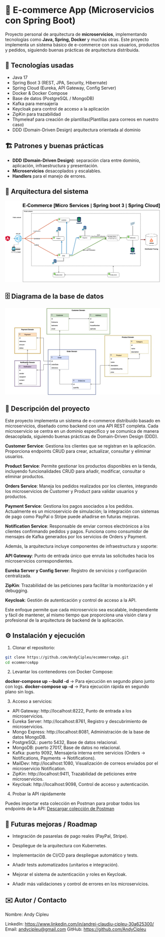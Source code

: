 # 🛒 E-commerce App (Microservicios con Spring Boot)

Proyecto personal de arquitectura de **microservicios**, implementando tecnologías como **Java, Spring, Docker** y muchas otras.
Este proyecto implementa un sistema básico de e-commerce con sus usuarios, productos y pedidos, siguiendo buenas prácticas de arquitectura distribuida.

## 🚀 Tecnologías usadas
- Java 17
- Spring Boot 3 (REST, JPA, Security, Hibernate)
- Spring Cloud (Eureka, API Gateway, Config Server)
- Docker & Docker Compose
- Base de datos (PostgreSQL / MongoDB)
- Kafka para mensajería
- Keycloak para control de acceso a la aplicación
- ZipKin para trazabilidad
- Thymeleaf para creación de plantillas(Plantillas para correos en nuestro caso)
- DDD (Domain-Driven Design) arquitectura orientada al dominio

## 🏗️ Patrones y buenas prácticas
- **DDD (Domain-Driven Design)**: separación clara entre dominio, aplicación, infraestructura y presentación.
- **Microservicios** desacoplados y escalables.
- **Handlers** para el manejo de errores.


## 📐 Arquitectura del sistema

![Arquitectura](./docs/Diagrama-Microservices.drawio.png)


## 🗄️ Diagrama de la base de datos

![Diagrama de la base de datos](./docs/Diagrama-BBDD.jpg)

## 📖 Descripción del proyecto

Este proyecto implementa un sistema de e-commerce distribuido basado en microservicios, diseñado como backend con una API REST completa. Cada microservicio se centra en un dominio específico y se comunica de manera desacoplada, siguiendo buenas prácticas de Domain-Driven Design (DDD).

**Customer Service**: Gestiona los clientes que se registran en la aplicación. Proporciona endpoints CRUD para crear, actualizar, consultar y eliminar usuarios.

**Product Service**: Permite gestionar los productos disponibles en la tienda, incluyendo funcionalidades CRUD para añadir, modificar, consultar o eliminar productos.

**Orders Service**: Maneja los pedidos realizados por los clientes, integrando los microservicios de Customer y Product para validar usuarios y productos.

**Payment Service**: Gestiona los pagos asociados a los pedidos. Actualmente es un microservicio de simulación; la integración con sistemas de pago como PayPal o Stripe puede añadirse en futuras mejoras.

**Notification Service**: Responsable de enviar correos electrónicos a los clientes confirmando pedidos y pagos. Funciona como consumidor de mensajes de Kafka generados por los servicios de Orders y Payment.

Además, la arquitectura incluye componentes de infraestructura y soporte:

**API Gateway**: Punto de entrada único que enruta las solicitudes hacia los microservicios correspondientes.

**Eureka Server y Config Server**: Registro de servicios y configuración centralizada.

**ZipKin**: Trazabilidad de las peticiones para facilitar la monitorización y el debugging.

**Keycloak**: Gestión de autenticación y control de acceso a la API.

Este enfoque permite que cada microservicio sea escalable, independiente y fácil de mantener, al mismo tiempo que proporciona una visión clara y profesional de la arquitectura de backend de la aplicación.

## ⚙️ Instalación y ejecución

1. Clonar el repositorio:
```bash
git clone https://github.com/AndyCipleu/ecommerceApp.git
cd ecommerceApp
```

2. Levantar los contenedores con Docker Compose:

**docker-compose up --build -d**  -> Para ejecución en segundo plano junto con logs.
**docker-compose up -d** -> Para ejecución rápida en segundo plano sin logs.

3. Acceso a servicios:

- API Gateway: http://localhost:8222, Punto de entrada a los microservicios.
- Eureka Server: http://localhost:8761, Registro y descubrimiento de microservicios.
- Mongo Express: http://localhost:8081, Administración de la base de datos MongoDB.
- PostgreSQL: puerto 5432, Base de datos relacional.
- MongoDB: puerto 27017, Base de datos no relacional.
- Kafka: puerto 9092, Mensajería interna entre servicios (Orders → Notifications, Payments → Notifications).
- MailDev: http://localhost:1080, Visualización de correos enviados por el microservicio Notification.
- ZipKin: http://localhost:9411, Trazabilidad de peticiones entre microservicios.
- Keycloak: http://localhost:9098, Control de acceso y autenticación.


4. Probar la API rápidamente

Puedes importar esta colección en Postman para probar todos los endpoints de la API:
[Descargar colección de Postman](./postman/Java-Microservices-Ecommerce.postman_collection.json)


## 🔮 Futuras mejoras / Roadmap

- Integración de pasarelas de pago reales (PayPal, Stripe).

- Despliegue de la arquitectura con Kubernetes.

- Implementación de CI/CD para despliegue automático y tests.

- Añadir tests automatizados (unitarios e integración).

- Mejorar el sistema de autenticación y roles en Keycloak.

- Añadir más validaciones y control de errores en los microservicios.

## ✉️ Autor / Contacto

Nombre: Andy Cipleu

LinkedIn: https://www.linkedin.com/in/andrei-claudiu-cipleu-30a625300/
Email: andycipleu@gmail.com
GitHub: https://github.com/AndyCipleu
